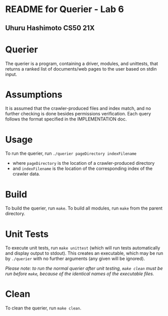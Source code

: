 # README for Querier - Lab 6
## Uhuru Hashimoto CS50 21X

# Querier
The querier is a program, containing a driver, modules, and unittests, that returns a ranked list of documents/web pages to the user based on stdin input. 

# Assumptions 
It is assumed that the crawler-produced files and index match, and no further checking is done besides permissions verification. Each query follows the format specified in the IMPLEMENTATION doc.

# Usage
To run the querier, run 
`./querier pageDirectory indexFilename`
- where `pageDirectory` is the location of a crawler-produced directory
- and `indexFilename` is the location of the corresponding index of the crawler data.

# Build
To build the querier, run `make`. To build all modules, run `make` from the parent directory. 

# Unit Tests
To execute unit tests, run `make unittest` (which will run tests automatically and display output to stdout). This creates an executable, which may be run by `./querier` with no further arguments (any given will be ignored). 

*Please note: to run the normal querier after unit testing, `make clean` must be run before `make`, because of the identical names of the executable files.*

# Clean
To clean the querier, run `make clean`. 